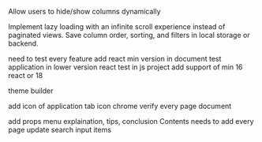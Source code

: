 Allow users to hide/show columns dynamically

<!-- Allow users to sort by multiple columns -->

Implement lazy loading with an infinite scroll experience instead of paginated views.
Save column order, sorting, and filters in local storage or backend.

<!-- clear sorting popup (important) -->

<!-- change theme code -->

<!-- row checkbox selection (single/all) (important) -->

<!-- column width (important) -->

need to test every feature
add react min version in document
test application in lower version react
test in js project
add support of min 16 react or 18

<!-- add theme in document how to change theme -->

theme builder
<!-- demo -->
add icon of application tab icon chrome
verify every page document

<!-- css information add in document -->
<!-- package css class names change needed with prefix -->
<!-- menu add theme -->
<!-- make dropdown menu to normal -->

add props menu
explaination, tips, conclusion
Contents needs to add every page
update search input items

<!-- fixed -->

<!-- 1. added default 100px column width
2. column width changed px string to number but it can behave like px
3. added horizontal scroll if column is to much
4. sticky header added
5. rowsPerPage prop added for number of rows show
6. column render support number also
7. tooltip content changed accept string and number only
8. multiColumnSort default set to false -->

<!-- 1. rowPerPage not updating live -->

<!-- 2. total rows not added in pagination document -->
<!-- 3. page number required -->
<!-- 4. expanded icon removed icon only feature is working  -->
